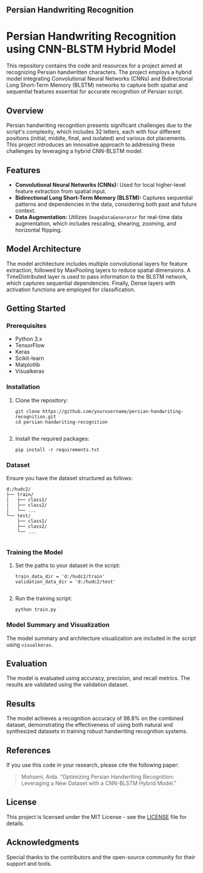 <!DOCTYPE html>
<html lang="en">
<head>
    <meta charset="UTF-8">
    <meta name="viewport" content="width=device-width, initial-scale=1.0">
    <h2>Persian Handwriting Recognition</h2>
</head>
<body>
    <h1>Persian Handwriting Recognition using CNN-BLSTM Hybrid Model</h1>
    <p>This repository contains the code and resources for a project aimed at recognizing Persian handwritten characters. The project employs a hybrid model integrating Convolutional Neural Networks (CNNs) and Bidirectional Long Short-Term Memory (BLSTM) networks to capture both spatial and sequential features essential for accurate recognition of Persian script.</p>
    <h2>Overview</h2>
    <p>Persian handwriting recognition presents significant challenges due to the script's complexity, which includes 32 letters, each with four different positions (initial, middle, final, and isolated) and various dot placements. This project introduces an innovative approach to addressing these challenges by leveraging a hybrid CNN-BLSTM model.</p>
    <h2>Features</h2>
    <ul>
        <li><strong>Convolutional Neural Networks (CNNs):</strong> Used for local higher-level feature extraction from spatial input.</li>
        <li><strong>Bidirectional Long Short-Term Memory (BLSTM):</strong> Captures sequential patterns and dependencies in the data, considering both past and future context.</li>
        <li><strong>Data Augmentation:</strong> Utilizes <code>ImageDataGenerator</code> for real-time data augmentation, which includes rescaling, shearing, zooming, and horizontal flipping.</li>
    </ul>
    <h2>Model Architecture</h2>
    <p>The model architecture includes multiple convolutional layers for feature extraction, followed by MaxPooling layers to reduce spatial dimensions. A TimeDistributed layer is used to pass information to the BLSTM network, which captures sequential dependencies. Finally, Dense layers with activation functions are employed for classification.</p>
    <h2>Getting Started</h2>
    <h3>Prerequisites</h3>
    <ul>
        <li>Python 3.x</li>
        <li>TensorFlow</li>
        <li>Keras</li>
        <li>Scikit-learn</li>
        <li>Matplotlib</li>
        <li>Visualkeras</li>
    </ul>
    <h3>Installation</h3>
    <ol>
        <li>Clone the repository:
            <pre><code>git clone https://github.com/yourusername/persian-handwriting-recognition.git
cd persian-handwriting-recognition
            </code></pre>
        </li>
        <li>Install the required packages:
            <pre><code>pip install -r requirements.txt</code></pre>
        </li>
    </ol>
    <h3>Dataset</h3>
    <p>Ensure you have the dataset structured as follows:</p>
    <pre><code>d:/hudc2/
├── train/
|   ├── class1/
|   ├── class2/
|   └── ...
└── test/
    ├── class1/
    ├── class2/
    └── ...
    </code></pre>
    <h3>Training the Model</h3>
    <ol>
        <li>Set the paths to your dataset in the script:
            <pre><code>train_data_dir = 'd:/hudc2/train'
validation_data_dir = 'd:/hudc2/test'
            </code></pre>
        </li>
        <li>Run the training script:
            <pre><code>python train.py</code></pre>
        </li>
    </ol>
    <h3>Model Summary and Visualization</h3>
    <p>The model summary and architecture visualization are included in the script using <code>visualkeras</code>.</p>
    <h2>Evaluation</h2>
    <p>The model is evaluated using accuracy, precision, and recall metrics. The results are validated using the validation dataset.</p>
    <h2>Results</h2>
    <p>The model achieves a recognition accuracy of 98.8% on the combined dataset, demonstrating the effectiveness of using both natural and synthesized datasets in training robust handwriting recognition systems.</p>
    <h2>References</h2>
    <p>If you use this code in your research, please cite the following paper:</p>
    <blockquote>
        <p>Mohseni, Aida. "Optimizing Persian Handwriting Recognition: Leveraging a New Dataset with a CNN-BLSTM Hybrid Model."</p>
    </blockquote>
    <h2>License</h2>
    <p>This project is licensed under the MIT License - see the <a href="LICENSE">LICENSE</a> file for details.</p>
    <h2>Acknowledgments</h2>
    <p>Special thanks to the contributors and the open-source community for their support and tools.</p>
</body>
</html>
